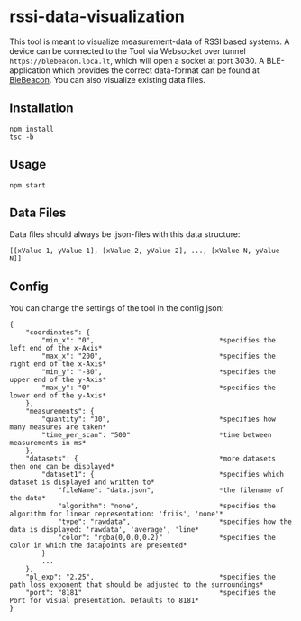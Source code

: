 # rssi-data-visualization

This tool is meant to visualize measurement-data of RSSI based systems. A device can be connected to the Tool via Websocket over tunnel `https://blebeacon.loca.lt`, which will open a socket at port 3030.
A BLE-application which provides the correct data-format can be found at [BleBeacon](https://pages.github.com/TawsTM). You can also visualize existing data files.

## Installation
```
npm install
tsc -b
```

## Usage
```
npm start
```

## Data Files

Data files should always be .json-files with this data structure:

```
[[xValue-1, yValue-1], [xValue-2, yValue-2], ..., [xValue-N, yValue-N]]
```

## Config

You can change the settings of the tool in the config.json:
```
{
    "coordinates": {                                
        "min_x": "0",                               *specifies the left end of the x-Axis*
        "max_x": "200",                             *specifies the right end of the x-Axis*
        "min_y": "-80",                             *specifies the upper end of the y-Axis*
        "max_y": "0"                                *specifies the lower end of the y-Axis*
    },
    "measurements": {
        "quantity": "30",                           *specifies how many measures are taken*
        "time_per_scan": "500"                      *time between measurements in ms*
    },
    "datasets": {                                   *more datasets then one can be displayed*
        "dataset1": {                               *specifies which dataset is displayed and written to*
            "fileName": "data.json",                *the filename of the data*
            "algorithm": "none",                    *specifies the algorithm for linear representation: 'friis', 'none'*
            "type": "rawdata",                      *specifies how the data is displayed: 'rawdata', 'average', 'line*
            "color": "rgba(0,0,0,0.2)"              *specifies the color in which the datapoints are presented*
        }
        ...
    },
    "pl_exp": "2.25",                               *specifies the path loss exponent that should be adjusted to the surroundings*
    "port": "8181"                                  *specifies the Port for visual presentation. Defaults to 8181*
}
```